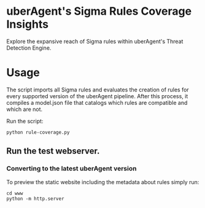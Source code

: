 # uberAgent's Sigma Rules Coverage Insights

Explore the expansive reach of Sigma rules within uberAgent's Threat Detection Engine.

# Usage
The script imports all Sigma rules and evaluates the creation of rules for every supported version of the uberAgent pipeline. After this process, it compiles a model.json file that catalogs which rules are compatible and which are not.

Run the script:

```
python rule-coverage.py
```

## Run the test webserver.

### Converting to the latest uberAgent version
To preview the static website including the metadata about rules simply run:

```
cd www
python -m http.server
```
